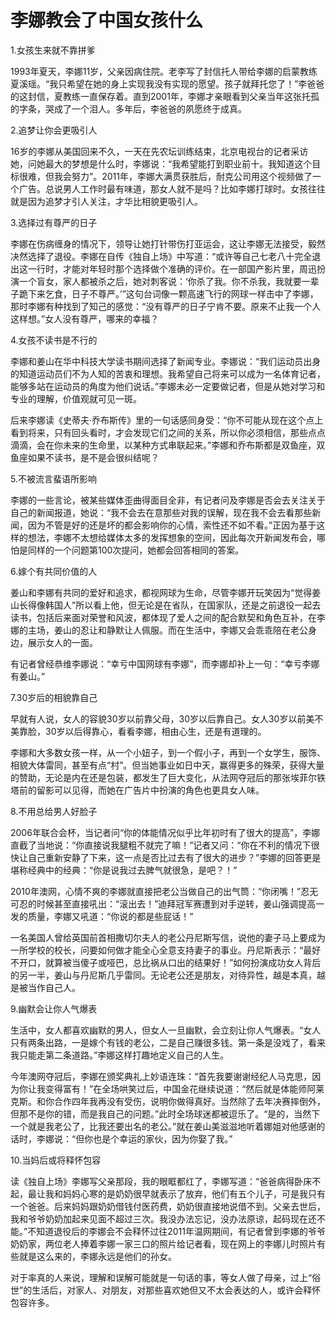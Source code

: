 # 李娜教会了中国女孩什么

1.女孩生来就不靠拼爹 

1993年夏天，李娜11岁，父亲因病住院。老李写了封信托人带给李娜的启蒙教练夏溪瑶。“我只希望在她的身上实现我没有实现的愿望。孩子就拜托您了！”李爸爸的这封信，夏教练一直保存着。直到2001年，李娜才亲眼看到父亲当年这张托孤的字条，哭成了一个泪人。多年后，李爸爸的夙愿终于成真。 

2.追梦让你会更吸引人 

16岁的李娜从美国回来不久，一天在先农坛训练结束，北京电视台的记者采访她，问她最大的梦想是什么时，李娜说：“我希望能打到职业前十。我知道这个目标很难，但我会努力”。2011年，李娜大满贯获胜后，耐克公司用这个视频做了一个广告。总说男人工作时最有味道，那女人就不是吗？比如李娜打球时。女孩往往就是因为追梦才引人关注，才华比相貌更吸引人。 

3.选择过有尊严的日子 

李娜在伤病缠身的情况下，领导让她打针带伤打亚运会，这让李娜无法接受，毅然决然选择了退役。李娜在自传《独自上场》中写道：“或许等自己七老八十完全退出这一行时，才能对年轻时那个选择做个准确的评价。在一部国产影片里，周迅扮演一个盲女，家人都被杀之后，她对刺客说：‘你杀了我。你不杀我，我就要一辈子跪下来乞食，日子不尊严。’”这句台词像一颗高速飞行的网球一样击中了李娜，那时李娜有种找到了知己的感觉：“没有尊严的日子宁肯不要。原来不止我一个人这样想。”女人没有尊严，哪来的幸福？ 

4.女孩不读书是不行的 

李娜和姜山在华中科技大学读书期间选择了新闻专业。李娜说：“我们运动员出身的知道运动员们不为人知的苦衷和理想。我希望自己将来可以成为一名体育记者，能够多站在运动员的角度为他们说话。”李娜未必一定要做记者，但是从她对学习和专业的理解，价值观就可见一斑。 

后来李娜读《史蒂夫·乔布斯传》里的一句话感同身受：“你不可能从现在这个点上看到将来，只有回头看时，才会发现它们之间的关系，所以你必须相信，那些点点滴滴，会在你未来的生命里，以某种方式串联起来。”李娜和乔布斯都是双鱼座，双鱼座如果不读书，是不是会很纠结呢？ 

5.不被流言蜚语所影响 

李娜的一些言论，被某些媒体歪曲得面目全非，有记者问及李娜是否会去关注关于自己的新闻报道，她说：“我不会去在意那些对我的误解，现在我不会去看那些新闻，因为不管是好的还是坏的都会影响你的心情，索性还不如不看。”正因为基于这样的想法，李娜不太想给媒体太多的发挥想象的空间，因此每次开新闻发布会，哪怕是同样的一个问题第100次提问，她都会回答相同的答案。 

6.嫁个有共同价值的人 

姜山和李娜有共同的爱好和追求，都视网球为生命，尽管李娜开玩笑因为“觉得姜山长得像韩国人”所以看上他，但无论是在省队，在国家队，还是之前退役一起去读书，包括后来面对荣誉和风波，都体现了爱人之间的配合默契和角色互补，在李娜的主场，姜山的忍让和静默让人佩服。而在生活中，李娜又会乖乖陪在老公身边，展示女人的一面。 

有记者曾经恭维李娜说：“幸亏中国网球有李娜”，而李娜却补上一句：“幸亏李娜有姜山。” 

7.30岁后的相貌靠自己 

早就有人说，女人的容貌30岁以前靠父母，30岁以后靠自己。女人30岁以前美不美靠脸，30岁以后得靠心，看看李娜，相由心生，还是有道理的。 

李娜和大多数女孩一样，从一个小妞子，到一个假小子，再到一个女学生，服饰、相貌大体雷同，甚至有点“村”。但当她事业如日中天，赢得更多的殊荣，获得大量的赞助，无论是内在还是包装，都发生了巨大变化，从法网夺冠后的那张埃菲尔铁塔前的留影可以见得，而她在广告片中扮演的角色也更具女人味。 

8.不用总给男人好脸子 

2006年联合会杯，当记者问“你的体能情况似乎比年初时有了很大的提高”，李娜直截了当地说：“你直接说我腿粗不就完了嘛！”记者又问：“你在不利的情况下很快让自己重新安静了下来，这一点是否比过去有了很大的进步？”李娜的回答更是堪称经典中的经典：“你是说我过去脾气就很急，是吧？！” 

2010年澳网，心情不爽的李娜就直接把老公当做自己的出气筒：“你闭嘴！”忍无可忍的时候甚至直接吼出：“滚出去！”迪拜冠军赛遭到对手逆转，姜山强调提高一发的质量，李娜又吼道：“你说的都是些屁话！” 

一名美国人曾给英国前首相撒切尔夫人的老公丹尼斯写信，说他的妻子马上要成为一所学校的校长，问要如何做才能全心全意支持妻子的事业。丹尼斯表示：“最好不开口，就算被当傻子或哑巴，总比祸从口出的结果好！”如何扮演成功女人背后的另一半，姜山与丹尼斯几乎雷同。无论老公还是朋友，对待异性，越是本真，越是被当作自己人。 

9.幽默会让你人气爆表 

生活中，女人都喜欢幽默的男人，但女人一旦幽默，会立刻让你人气爆表。“女人只有两条出路，一是嫁个有钱的老公，二是自己赚很多钱。第一条是没戏了，看来我只能走第二条道路。”李娜这样打趣地定义自己的人生。 

今年澳网夺冠后，李娜在颁奖典礼上妙语连珠：“首先我要谢谢经纪人马克思，因为你让我变得富有！”在全场哄笑过后，中国金花继续说道：“然后就是体能师阿莱克斯。和你合作四年我再没有受伤，说明你做得真好。当然除了去年决赛摔倒外，但那不是你的错，而是我自己的问题。”此时全场球迷都被逗乐了。“是的，当然下一个就是我老公了，比我还要出名的老公。”就在姜山美滋滋地听着娜姐对他感谢的话时，李娜说：“但你也是个幸运的家伙，因为你娶了我。” 

10.当妈后或将释怀包容 

读《独自上场》李娜写父亲那段，我的眼眶都红了，李娜写道：“爸爸病得卧床不起，最让我和妈妈心寒的是奶奶很早就表示了放弃，他们有五个儿子，可是我只有一个爸爸。后来妈妈跟奶奶借钱付医药费，奶奶很直接地说借不到。父亲去世后，我和爷爷奶奶加起来见面不超过三次。我没办法忘记，没办法原谅，起码现在还不能。”不知道退役后的李娜会不会释怀过往2011年温网期间，有记者曾到李娜的爷爷奶奶家，两位老人捧着李娜一家三口的照片给记者看，现在网上的李娜儿时照片有些就是这么来的，李娜永远是他们的孙女。 

对于率真的人来说，理解和误解可能就是一句话的事，等女人做了母亲，过上“俗世”的生活后，对家人、对朋友，对那些喜欢她但又不太会表达的人，或许会释怀包容许多。